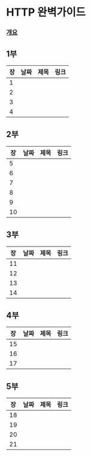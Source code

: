# HTTP 완벽가이드

### [개요](https://mercury-thistle-850.notion.site/Guide-1c978d4a02d480cf8da1e9d0297b557b?pvs=4)

## 1부

| 장  | 날짜 | 제목 | 링크 |
| --- | ---- | ---- | ---- |
| 1   |      |      |      |
| 2   |      |      |      |
| 3   |      |      |      |
| 4   |      |      |      |

## 2부

| 장  | 날짜 | 제목 | 링크 |
| --- | ---- | ---- | ---- |
| 5   |      |      |      |
| 6   |      |      |      |
| 7   |      |      |      |
| 8   |      |      |      |
| 9   |      |      |      |
| 10  |      |      |      |

## 3부

| 장  | 날짜 | 제목 | 링크 |
| --- | ---- | ---- | ---- |
| 11  |      |      |      |
| 12  |      |      |      |
| 13  |      |      |      |
| 14  |      |      |      |

## 4부

| 장  | 날짜 | 제목 | 링크 |
| --- | ---- | ---- | ---- |
| 15  |      |      |      |
| 16  |      |      |      |
| 17  |      |      |      |

## 5부

| 장  | 날짜 | 제목 | 링크 |
| --- | ---- | ---- | ---- |
| 18  |      |      |      |
| 19  |      |      |      |
| 20  |      |      |      |
| 21  |      |      |      |

